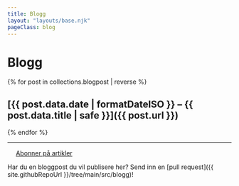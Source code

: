 ```yaml
---
title: Blogg
layout: "layouts/base.njk"
pageClass: blog
---
```


# Blogg

{% for post in collections.blogpost | reverse %}

## [{{ post.data.date | formatDateISO }} – {{ post.data.title | safe }}]({{ post.url }})

{% endfor %}

---

<span class="blog-subscribe"><img src="/img/rss.png" height="15px" /> <a href="/blogg/feed.xml">Abonner på artikler</a></span>

Har du en bloggpost du vil publisere her? Send inn en [pull request]({{ site.githubRepoUrl }}/tree/main/src/blogg)!
